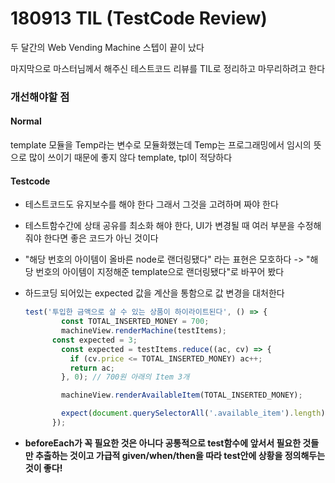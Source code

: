 # 180913 TIL (TestCode Review)

두 달간의 Web Vending Machine 스텝이 끝이 났다

마지막으로 마스터님께서 해주신 테스트코드 리뷰를 TIL로 정리하고 마무리하려고 한다

### 개선해야할 점

#### Normal

template 모듈을 Temp라는 변수로 모듈화했는데 Temp는 프로그래밍에서 임시의 뜻으로 많이 쓰이기 때문에 좋지 않다 template, tpl이 적당하다

#### Testcode

- 테스트코드도 유지보수를 해야 한다 그래서 그것을 고려하며 짜야 한다

- 테스트함수간에 상태 공유를 최소화 해야 한다, UI가 변경될 때 여러 부분을 수정해줘야 한다면 좋은 코드가 아닌 것이다

- "해당 번호의 아이템이 올바른 node로 랜더링됐다" 라는 표현은 모호하다
  -> "해당 번호의 아이템이 지정해준 template으로 랜더링됐다"로 바꾸어 봤다

- 하드코딩 되어있는 expected 값을 계산을 통함으로 값 변경을 대처한다

  ```js
  test('투입한 금액으로 살 수 있는 상품이 하이라이트된다', () => {
          const TOTAL_INSERTED_MONEY = 700;
          machineView.renderMachine(testItems);
      	const expected = 3; 
          const expected = testItems.reduce((ac, cv) => {
            if (cv.price <= TOTAL_INSERTED_MONEY) ac++;
            return ac;
          }, 0); // 700원 아래의 Item 3개
  
          machineView.renderAvailableItem(TOTAL_INSERTED_MONEY);
  
          expect(document.querySelectorAll('.available_item').length).toBe(expected);
        });
  ```

- **beforeEach가 꼭 필요한 것은 아니다 공통적으로 test함수에 앞서서 필요한 것들만 추출하는 것이고 가급적 given/when/then을 따라 test안에 상황을 정의해두는 것이 좋다!**